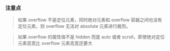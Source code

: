 ### 注意点

> 如果 overflow 不是定位元素，同时绝对元素和 overflow 容器之间也没有定位元素，则 overflow 无法对 absolute 元素进行裁剪。

> 如果 overflow 的属性值不是 hidden 而是 auto 或者 scroll，即使绝对定位元素高宽比 overflow 元素高宽还要大

